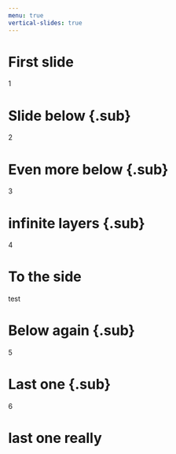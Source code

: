```yaml
---
menu: true
vertical-slides: true
---
```


# First slide

1

# Slide below {.sub}

2

# Even more below {.sub}

3

# infinite layers {.sub}

4

# To the side

test

# Below again {.sub}

5

# Last one {.sub}

6

# last one really